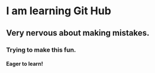 # I am learning Git Hub
## Very nervous about making mistakes.
### Trying to make this fun.
#### Eager to learn!
